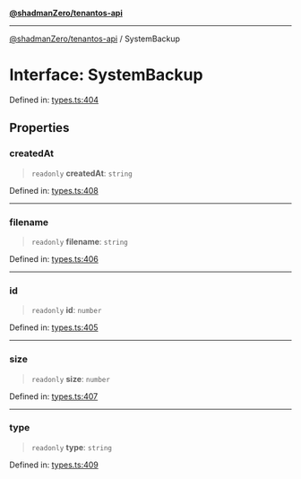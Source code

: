 [**@shadmanZero/tenantos-api**](../README.md)

***

[@shadmanZero/tenantos-api](../globals.md) / SystemBackup

# Interface: SystemBackup

Defined in: [types.ts:404](https://github.com/shadmanZero/tenantos-api/blob/507575e6d82ab5e3b8a10f708778a3645f250cd6/src/types.ts#L404)

## Properties

### createdAt

> `readonly` **createdAt**: `string`

Defined in: [types.ts:408](https://github.com/shadmanZero/tenantos-api/blob/507575e6d82ab5e3b8a10f708778a3645f250cd6/src/types.ts#L408)

***

### filename

> `readonly` **filename**: `string`

Defined in: [types.ts:406](https://github.com/shadmanZero/tenantos-api/blob/507575e6d82ab5e3b8a10f708778a3645f250cd6/src/types.ts#L406)

***

### id

> `readonly` **id**: `number`

Defined in: [types.ts:405](https://github.com/shadmanZero/tenantos-api/blob/507575e6d82ab5e3b8a10f708778a3645f250cd6/src/types.ts#L405)

***

### size

> `readonly` **size**: `number`

Defined in: [types.ts:407](https://github.com/shadmanZero/tenantos-api/blob/507575e6d82ab5e3b8a10f708778a3645f250cd6/src/types.ts#L407)

***

### type

> `readonly` **type**: `string`

Defined in: [types.ts:409](https://github.com/shadmanZero/tenantos-api/blob/507575e6d82ab5e3b8a10f708778a3645f250cd6/src/types.ts#L409)
